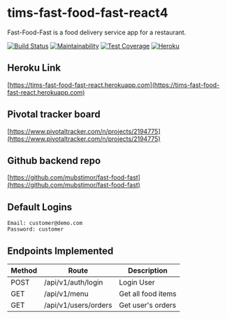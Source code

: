 # tims-fast-food-fast-react4

Fast-Food-Fast is a food delivery service app for a restaurant.

[![Build Status](https://travis-ci.org/mubstimor/tims-fast-food-fast-react4.svg?branch=develop)](https://travis-ci.org/mubstimor/tims-fast-food-fast-react4) [![Maintainability](https://api.codeclimate.com/v1/badges/4ea27430439f655e7f26/maintainability)](https://codeclimate.com/github/mubstimor/tims-fast-food-fast-react4/maintainability) [![Test Coverage](https://api.codeclimate.com/v1/badges/4ea27430439f655e7f26/test_coverage)](https://codeclimate.com/github/mubstimor/tims-fast-food-fast-react4/test_coverage) [![Heroku](https://heroku-badge.herokuapp.com/?app=ah-frontend-valkyrie)](https://tims-fast-food-fast-react.herokuapp.com)

## Heroku Link

[https://tims-fast-food-fast-react.herokuapp.com](https://tims-fast-food-fast-react.herokuapp.com)

## Pivotal tracker board

[https://www.pivotaltracker.com/n/projects/2194775](https://www.pivotaltracker.com/n/projects/2194775)

## Github backend repo

[https://github.com/mubstimor/fast-food-fast](https://github.com/mubstimor/fast-food-fast)

## Default Logins

```
Email: customer@demo.com
Password: customer
```

## Endpoints Implemented

| Method | Route                | Description        |
| ------ | -------------------- | ------------------ |
| POST   | /api/v1/auth/login   | Login User         |
| GET    | /api/v1/menu         | Get all food items |
| GET    | /api/v1/users/orders | Get user's orders  |
